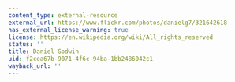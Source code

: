 ```yaml
---
content_type: external-resource
external_url: https://www.flickr.com/photos/danielg7/321642618
has_external_license_warning: true
license: https://en.wikipedia.org/wiki/All_rights_reserved
status: ''
title: Daniel Godwin
uid: f2cea67b-9071-4f6c-94ba-1bb2486042c1
wayback_url: ''
---
```

